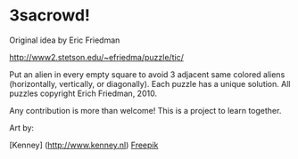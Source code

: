 # 3sacrowd!

Original idea by Eric Friedman

http://www2.stetson.edu/~efriedma/puzzle/tic/

Put an alien in every empty square to avoid 3 adjacent same colored aliens (horizontally, vertically, or diagonally). Each puzzle has a unique solution. All puzzles copyright Erich Friedman, 2010.

Any contribution is more than welcome! This is a project to learn together.

Art by:

[Kenney] (http://www.kenney.nl)
[Freepik](http://www.freepik.com)
